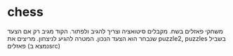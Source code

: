 # chess

משחקי פאזלים בשח. מקבלים סיטואציה וצריך להגיב ולפתור. הקוד מגיב רק אם הצעד שנבחר הוא הצעד הנכון. המטרה להגיע לניצחון. 
מריצים את puzzle2, puzzles בשביל פאזלים (נמצא בsrc)
